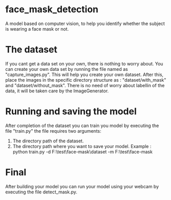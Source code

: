 # face_mask_detection
A model based on computer vision, to help you identify whether the subject is wearing a face mask or not.

# The dataset
If you cant get a data set on your own, there is nothing to worry about. You can create your own data set by running the file named as "capture_images.py". This will help you create your own dataset.
After this, place the images in the specific directory structure as : "dataset/with_mask" and "dataset/without_mask".
There is no need of worry about labellin of the data, it will be taken care by the ImageGenerator.

# Running and saving the model
After completion of the dataset you can train you model by executing the file "train.py" the file requires two arguments:
1. The directory path of the dataset.
2. The directory path where you want to save your model.
Example : python train.py -d F:\test\face-mask\dataset -m F:\test\face-mask

# Final
After building your model you can run your model using your webcam by executing the file detect_mask.py.

